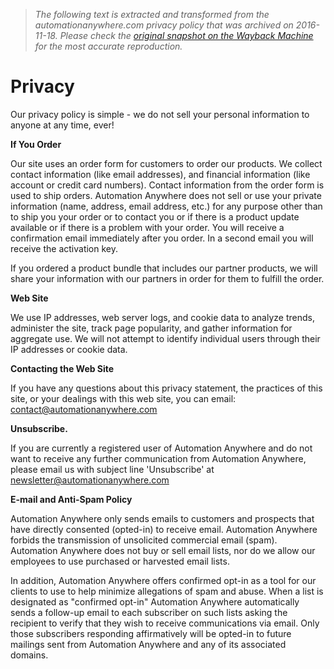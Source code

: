 > *The following text is extracted and transformed from the automationanywhere.com privacy policy that was archived on 2016-11-18. Please check the [original snapshot on the Wayback Machine](https://web.archive.org/web/20161118232946id_/https%3A//www.automationanywhere.com/privacy) for the most accurate reproduction.*

# Privacy

Our privacy policy is simple - we do not sell your personal information to anyone at any time, ever!

**If You Order**

Our site uses an order form for customers to order our products. We collect contact information (like email addresses), and financial information (like account or credit card numbers). Contact information from the order form is used to ship orders. Automation Anywhere does not sell or use your private information (name, address, email address, etc.) for any purpose other than to ship you your order or to contact you or if there is a product update available or if there is a problem with your order. You will receive a confirmation email immediately after you order. In a second email you will receive the activation key.

If you ordered a product bundle that includes our partner products, we will share your information with our partners in order for them to fulfill the order.

**Web Site**

We use IP addresses, web server logs, and cookie data to analyze trends, administer the site, track page popularity, and gather information for aggregate use. We will not attempt to identify individual users through their IP addresses or cookie data.

**Contacting the Web Site**

If you have any questions about this privacy statement, the practices of this site, or your dealings with this web site, you can email: contact@automationanywhere.com

**Unsubscribe.**

If you are currently a registered user of Automation Anywhere and do not want to receive any further communication from Automation Anywhere, please email us with subject line 'Unsubscribe' at newsletter@automationanywhere.com

**E-mail and Anti-Spam Policy**

Automation Anywhere only sends emails to customers and prospects that have directly consented (opted-in) to receive email. Automation Anywhere forbids the transmission of unsolicited commercial email (spam). Automation Anywhere does not buy or sell email lists, nor do we allow our employees to use purchased or harvested email lists.

In addition, Automation Anywhere offers confirmed opt-in as a tool for our clients to use to help minimize allegations of spam and abuse. When a list is designated as "confirmed opt-in" Automation Anywhere automatically sends a follow-up email to each subscriber on such lists asking the recipient to verify that they wish to receive communications via email. Only those subscribers responding affirmatively will be opted-in to future mailings sent from Automation Anywhere and any of its associated domains.
